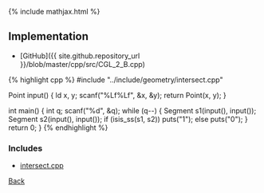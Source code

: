{% include mathjax.html %}



## Implementation

- [GitHub]({{ site.github.repository_url }}/blob/master/cpp/src/CGL_2_B.cpp)

{% highlight cpp %}
#include "../include/geometry/intersect.cpp"

Point input() {
  ld x, y;
  scanf("%Lf%Lf", &x, &y);
  return Point(x, y);
}

int main() {
  int q;
  scanf("%d", &q);
  while (q--) {
    Segment s1(input(), input());
    Segment s2(input(), input());
    if (isis_ss(s1, s2)) puts("1");
    else puts("0");
  }
  return 0;
}
{% endhighlight %}

### Includes

- [intersect.cpp](../include/geometry/intersect)

[Back](..)
